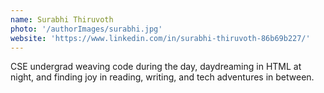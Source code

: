 ```yaml
---
name: Surabhi Thiruvoth
photo: '/authorImages/surabhi.jpg'
website: 'https://www.linkedin.com/in/surabhi-thiruvoth-86b69b227/'
---
```

CSE undergrad weaving code during the day, daydreaming in HTML at night, and finding joy in reading, writing, and tech adventures in between.
